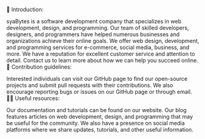 🚀 Introduction:

syaBytes is a software development company that specializes in web development, design, and programming.
Our team of skilled developers, designers, and programmers have helped numerous businesses and organizations achieve their online goals.
We offer web design, development, and programming services for e-commerce, social media, business, and more.
We have a reputation for excellent customer service and attention to detail.
Contact us to learn more about how we can help you succeed online.
🌈 Contribution guidelines:

Interested individuals can visit our GitHub page to find our open-source projects and submit pull requests with their contributions.
We also encourage reporting bugs or issues on our GitHub page or through email.
👩‍💻 Useful resources:

Our documentation and tutorials can be found on our website.
Our blog features articles on web development, design, and programming that may be useful for the community.
We also have a presence on social media platforms where we share updates, tutorials, and other useful information.
